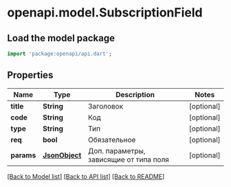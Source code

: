 # openapi.model.SubscriptionField

## Load the model package
```dart
import 'package:openapi/api.dart';
```

## Properties
Name | Type | Description | Notes
------------ | ------------- | ------------- | -------------
**title** | **String** | Заголовок | [optional] 
**code** | **String** | Код | [optional] 
**type** | **String** | Тип | [optional] 
**req** | **bool** | Обязательное | [optional] 
**params** | [**JsonObject**](.md) | Доп. параметры, зависящие от типа поля | [optional] 

[[Back to Model list]](../README.md#documentation-for-models) [[Back to API list]](../README.md#documentation-for-api-endpoints) [[Back to README]](../README.md)


